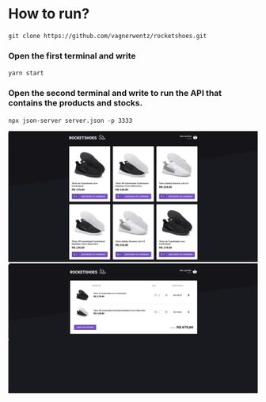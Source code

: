 # How to run?
```
git clone https://github.com/vagnerwentz/rocketshoes.git
```
### Open the first terminal and write
```
yarn start
```
### Open the second terminal and write to run the API that contains the products and stocks.
```
npx json-server server.json -p 3333 
```
![Dashboard](https://github.com/vagnerwentz/rocketshoes/blob/master/.github/dashboard.png)
![Cart](https://github.com/vagnerwentz/rocketshoes/blob/master/.github/cart.png)
